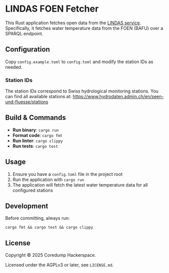 # LINDAS FOEN Fetcher

This Rust application fetches open data from the [LINDAS
service](https://lindas.admin.ch/). Specifically, it fetches water temperature
data from the FOEN (BAFU) over a SPARQL endpoint.

## Configuration

Copy `config.example.toml` to `config.toml` and modify the station IDs as needed.

### Station IDs

The station IDs correspond to Swiss hydrological monitoring stations. You can find all available stations at: https://www.hydrodaten.admin.ch/en/seen-und-fluesse/stations

## Build & Commands

- **Run binary**: `cargo run`
- **Format code**: `cargo fmt`
- **Run linter**: `cargo clippy`
- **Run tests**: `cargo test`

## Usage

1. Ensure you have a `config.toml` file in the project root
2. Run the application with `cargo run`
3. The application will fetch the latest water temperature data for all
   configured stations

## Development

Before committing, always run:

    cargo fmt && cargo test && cargo clippy

## License

Copyright © 2025 Coredump Hackerspace.

Licensed under the AGPLv3 or later, see `LICENSE.md`.
